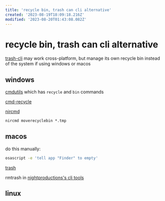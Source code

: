 ```yaml
---
title: 'recycle bin, trash can cli alternative'
created: '2023-08-19T18:09:18.216Z'
modified: '2023-08-20T01:43:08.082Z'
---
```


# recycle bin, trash can cli alternative

[trash-cli](https://github.com/sindresorhus/trash-cli) may work cross-platform, but manage its own recycle bin instead of the system if using windows or macos

## windows

[cmdutils](http://www.maddogsw.com/cmdutils/) which has `recycle` and `bin` commands

[cmd-recycle](https://github.com/kizzx2/cmd-recycle/)

[nircmd](http://www.nirsoft.net/utils/nircmd.html)

```cmd
nircmd moverecyclebin *.tmp
```

## macos

do this manually:

```bash
osascript -e 'tell app "Finder" to empty' 
```

[trash](https://hasseg.org/trash/)

rmtrash in [nightproductions's cli tools](http://www.nightproductions.net/cli.htm)

## linux
